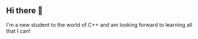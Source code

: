 ## Hi there 👋


I'm a new student to the world of C++ and am looking forward to learning all that I can!
